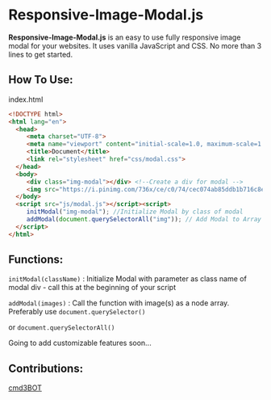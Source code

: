 # Responsive-Image-Modal.js
**Responsive-Image-Modal.js** is an
easy to use fully responsive image modal for your websites. It uses
vanilla JavaScript and CSS. No more than 3 lines to get started.

How To Use:
-----------

index.html
 ```html       
<!DOCTYPE html>
<html lang="en">
   <head>
      <meta charset="UTF-8">
      <meta name="viewport" content="initial-scale=1.0, maximum-scale=1.0, user-scalable=no" />
      <title>Document</title>
      <link rel="stylesheet" href="css/modal.css">
   </head>
   <body>
      <div class="img-modal"></div> <!--Create a div for modal -->
      <img src="https://i.pinimg.com/736x/ce/c0/74/cec074ab85ddb1b716c8ea9ed2a79d4f.jpg" alt="">
   </body>
   <script src="js/modal.js"></script><script>
      initModal("img-modal"); //Initialize Modal by class of modal
      addModal(document.querySelectorAll("img")); // Add Modal to Array of Image/Images
   </script>
</html>
```
Functions:
----------

`initModal(className)` : Initialize Modal with parameter as class name
of modal div - call this at the beginning of your script

`addModal(images)` : Call the function with image(s) as a node array.
Preferably use `document.querySelector()`

or `document.querySelectorAll()`

Going to add customizable features soon...

Contributions:
--------------

[cmd3BOT](https://github.com/cmd3BOT)
